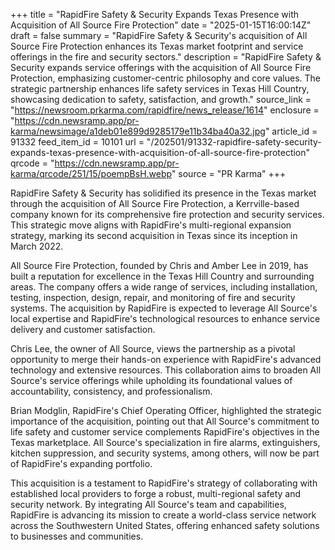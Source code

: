 +++
title = "RapidFire Safety & Security Expands Texas Presence with Acquisition of All Source Fire Protection"
date = "2025-01-15T16:00:14Z"
draft = false
summary = "RapidFire Safety & Security's acquisition of All Source Fire Protection enhances its Texas market footprint and service offerings in the fire and security sectors."
description = "RapidFire Safety & Security expands service offerings with the acquisition of All Source Fire Protection, emphasizing customer-centric philosophy and core values. The strategic partnership enhances life safety services in Texas Hill Country, showcasing dedication to safety, satisfaction, and growth."
source_link = "https://newsroom.prkarma.com/rapidfire/news_release/1614"
enclosure = "https://cdn.newsramp.app/pr-karma/newsimage/a1deb01e899d9285179e11b34ba40a32.jpg"
article_id = 91332
feed_item_id = 10101
url = "/202501/91332-rapidfire-safety-security-expands-texas-presence-with-acquisition-of-all-source-fire-protection"
qrcode = "https://cdn.newsramp.app/pr-karma/qrcode/251/15/poempBsH.webp"
source = "PR Karma"
+++

<p>RapidFire Safety & Security has solidified its presence in the Texas market through the acquisition of All Source Fire Protection, a Kerrville-based company known for its comprehensive fire protection and security services. This strategic move aligns with RapidFire's multi-regional expansion strategy, marking its second acquisition in Texas since its inception in March 2022.</p><p>All Source Fire Protection, founded by Chris and Amber Lee in 2019, has built a reputation for excellence in the Texas Hill Country and surrounding areas. The company offers a wide range of services, including installation, testing, inspection, design, repair, and monitoring of fire and security systems. The acquisition by RapidFire is expected to leverage All Source's local expertise and RapidFire's technological resources to enhance service delivery and customer satisfaction.</p><p>Chris Lee, the owner of All Source, views the partnership as a pivotal opportunity to merge their hands-on experience with RapidFire's advanced technology and extensive resources. This collaboration aims to broaden All Source's service offerings while upholding its foundational values of accountability, consistency, and professionalism.</p><p>Brian Modglin, RapidFire's Chief Operating Officer, highlighted the strategic importance of the acquisition, pointing out that All Source's commitment to life safety and customer service complements RapidFire's objectives in the Texas marketplace. All Source's specialization in fire alarms, extinguishers, kitchen suppression, and security systems, among others, will now be part of RapidFire's expanding portfolio.</p><p>This acquisition is a testament to RapidFire's strategy of collaborating with established local providers to forge a robust, multi-regional safety and security network. By integrating All Source's team and capabilities, RapidFire is advancing its mission to create a world-class service network across the Southwestern United States, offering enhanced safety solutions to businesses and communities.</p>